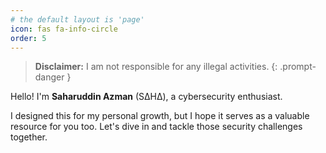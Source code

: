 ```yaml
---
# the default layout is 'page'
icon: fas fa-info-circle
order: 5
---
```


> **Disclaimer:** I am not responsible for any illegal activities.
{: .prompt-danger }

Hello! I'm **Saharuddin Azman** (SΔHΔ), a cybersecurity enthusiast. 

I designed this for my personal growth, but I hope it serves as a valuable resource for you too. Let's dive in and tackle those security challenges together.
